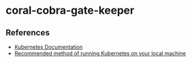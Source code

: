 # coral-cobra-gate-keeper

## References

* [Kubernetes Documentation](https://kubernetes.io/docs/home/)
* [Recommended method of running Kubernetes on your local machine](https://github.com/kubernetes/minikube)

